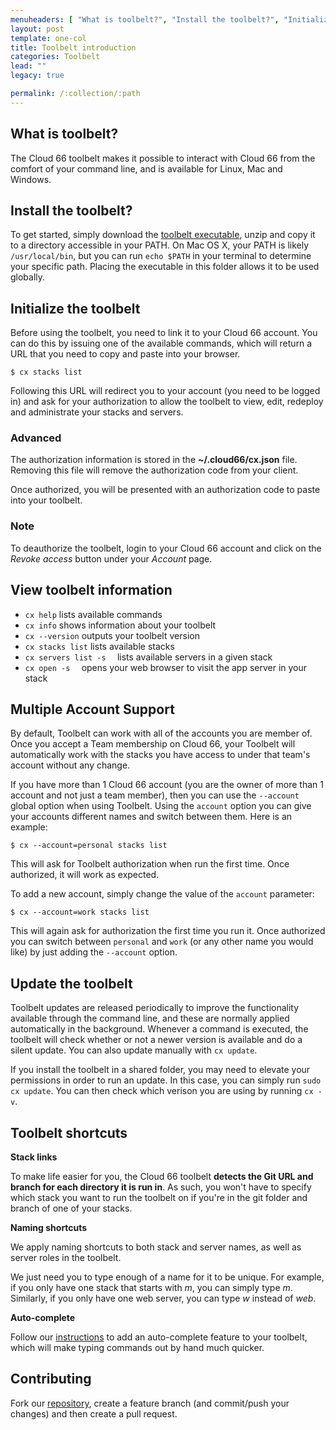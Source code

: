 ```yaml
---
menuheaders: [ "What is toolbelt?", "Install the toolbelt?", "Initialize the toolbelt", "Advanced", "Note", "View toolbelt information", "Multiple Account Support", "Update the toolbelt", "Toolbelt shortcuts", "Contributing" ]
layout: post
template: one-col
title: Toolbelt introduction
categories: Toolbelt
lead: ""
legacy: true

permalink: /:collection/:path
---
```









## What is toolbelt?

The Cloud 66 toolbelt makes it possible to interact with Cloud 66 from the comfort of your command line, and is available for Linux, Mac and Windows.






## Install the toolbelt?

To get started, simply download the [toolbelt executable](https://app.cloud66.com/toolbelt), unzip and copy it to a directory accessible in your PATH. On Mac OS X, your PATH is likely `/usr/local/bin`, but you can run `echo $PATH` in your terminal to determine your specific path. Placing the executable in this folder allows it to be used globally.






## Initialize the toolbelt

Before using the toolbelt, you need to link it to your Cloud 66 account. You can do this by issuing one of the available commands, which will return a URL that you need to copy and paste into your browser.



```
$ cx stacks list
```


Following this URL will redirect you to your account (you need to be logged in) and ask for your authorization to allow the toolbelt to view, edit, redeploy and administrate your stacks and servers.





### Advanced

The authorization information is stored in the **~/.cloud66/cx.json** file. Removing this file will remove the authorization code from your client.

Once authorized, you will be presented with an authorization code to paste into your toolbelt.





### Note

To deauthorize the toolbelt, login to your Cloud 66 account and click on the _Revoke access_ button under your _Account_ page.





## View toolbelt information

- `cx help` lists available commands
- `cx info` shows information about your toolbelt
- `cx --version` outputs your toolbelt version
- `cx stacks list` lists available stacks
- `cx servers list -s 
` lists available servers in a given stack
- `cx open -s 
` opens your web browser to visit the app server in your stack





## Multiple Account Support

By default, Toolbelt can work with all of the accounts you are member of. Once you accept a Team membership on Cloud 66, your Toolbelt will automatically work with the stacks you have access to under that team's account without any change.

If you have more than 1 Cloud 66 account (you are the owner of more than 1 account and not just a team member), then you can use the `--account` global option when using Toolbelt. Using the `account` option you can give your accounts different names and switch between them. Here is an example:





```
$ cx --account=personal stacks list
```





This will ask for Toolbelt authorization when run the first time. Once authorized, it will work as expected.

To add a new account, simply change the value of the `account` parameter:





```
$ cx --account=work stacks list
```





This will again ask for authorization the first time you run it. Once authorized you can switch between `personal` and `work` (or any other name you would like) by just adding the `--account` option.






## Update the toolbelt

Toolbelt updates are released periodically to improve the functionality available through the command line, and these are normally applied automatically in the background. Whenever a command is executed, the toolbelt will check whether or not a newer version is available and do a silent update. You can also update manually with `cx update`.

If you install the toolbelt in a shared folder, you may need to elevate your permissions in order to run an update. In this case, you can simply run `sudo cx update`. You can then check which verison you are using by running `cx -v`.






## Toolbelt shortcuts

**Stack links**

To make life easier for you, the Cloud 66 toolbelt **detects the Git URL and branch for each directory it is run in**. As such, you won't have to specify which stack you want to run the toolbelt on if you're in the git folder and branch of one of your stacks.

**Naming shortcuts**

We apply naming shortcuts to both stack and server names, as well as server roles in the toolbelt.

We just need you to type enough of a name for it to be unique. For example, if you only have one stack that starts with _m_, you can simply type _m_.
Similarly, if you only have one web server, you can type _w_ instead of _web_.

**Auto-complete**

Follow our [instructions](https://github.com/cloud66/cx/wiki/Setting-up-Auto-complete-for-the-toolbelt) to add an auto-complete feature to your toolbelt, which will make typing commands out by hand much quicker.






## Contributing

Fork our [repository](https://github.com/cloud66/cx), create a feature branch (and commit/push your changes) and then create a pull request.

